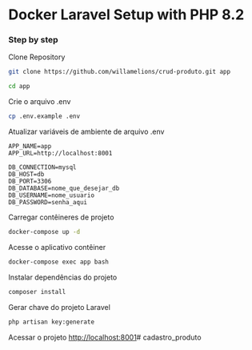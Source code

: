 # Docker Laravel Setup with PHP 8.2

### Step by step
Clone Repository
```sh
git clone https://github.com/willamelions/crud-produto.git app
```
```sh
cd app
```


Crie o arquivo .env
```sh
cp .env.example .env
```


Atualizar variáveis ​​de ambiente de arquivo .env
```dosini
APP_NAME=app
APP_URL=http://localhost:8001

DB_CONNECTION=mysql
DB_HOST=db
DB_PORT=3306
DB_DATABASE=nome_que_desejar_db
DB_USERNAME=nome_usuario
DB_PASSWORD=senha_aqui

```


Carregar contêineres de projeto
```sh
docker-compose up -d
```


Acesse o aplicativo contêiner
```sh
docker-compose exec app bash
```


Instalar dependências do projeto
```sh
composer install
```


Gerar chave do projeto Laravel
```sh
php artisan key:generate
```


Acessar o projeto
[http://localhost:8001](http://localhost:8001)#   c a d a s t r o _ p r o d u t o  
 